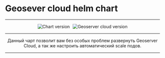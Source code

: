 # Geosever cloud helm chart

---

<p style="display: flex; justify-content: center; gap: 10px">
<img alt="Chart version" src="https://img.shields.io/badge/Chart%20version-0.0.1-green?labelColor=1c96e7&style=flat-square">
<img alt="Geoserver cloud version" src="https://img.shields.io/badge/Geoserver%20cloud%20version-2.27.1.0-green?labelColor=1c96e7&style=flat-square">
</p>

---

<p align="center">
  Данный чарт позволит вам без особых проблем развернуть Geoserver Cloud,
  а так же настроить автоматический scale подов.
</p>

---
